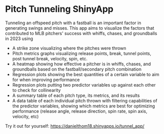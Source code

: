 # Pitch Tunneling ShinyApp
Tunneling an offspeed pitch with a fastball is an important factor in generating swings and misses. This app aims to visualize the factors that contributed to MLB pitchers' success with whiffs, chases, and groundballs in 2023 using
* A strike zone visualizing where the pitches were thrown
* Pitch metrics graphs visualizing release points, break, tunnel points, post tunnel break, velocity, spin, etc.
* A heatmap showing how effective a pitcher is in whiffs, chases, and groundballs based on the fastball/secondary pitch combination
* Regression plots showing the best quantities of a certain variable to aim for when improving performance
* Regression plots putting two predictor variables up against each other to check for collinearity
* A summary table of each pitch type, its metrics, and its results
* A data table of each individual pitch thrown with filtering capabilities of the predictor variables, showing which metrics are best for optimizing performance (release angle, release direction, spin rate, spin axis, velocity, etc)

Try it out for yourself: https://danielthom18.shinyapps.io/tunnel_app/
